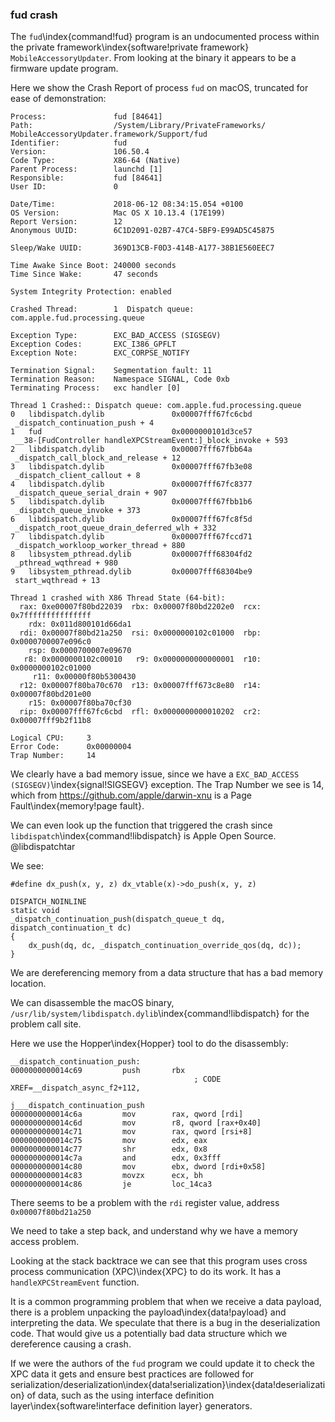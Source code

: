 ### fud crash

The `fud`\index{command!fud} program is an undocumented process within the private framework\index{software!private framework} `MobileAccessoryUpdater`.
From looking at the binary it appears to be a firmware update program.

Here we show the Crash Report of process `fud` on macOS, truncated for ease of demonstration:

```
Process:               fud [84641]
Path:                  /System/Library/PrivateFrameworks/
MobileAccessoryUpdater.framework/Support/fud
Identifier:            fud
Version:               106.50.4
Code Type:             X86-64 (Native)
Parent Process:        launchd [1]
Responsible:           fud [84641]
User ID:               0

Date/Time:             2018-06-12 08:34:15.054 +0100
OS Version:            Mac OS X 10.13.4 (17E199)
Report Version:        12
Anonymous UUID:        6C1D2091-02B7-47C4-5BF9-E99AD5C45875

Sleep/Wake UUID:       369D13CB-F0D3-414B-A177-38B1E560EEC7

Time Awake Since Boot: 240000 seconds
Time Since Wake:       47 seconds

System Integrity Protection: enabled

Crashed Thread:        1  Dispatch queue: com.apple.fud.processing.queue

Exception Type:        EXC_BAD_ACCESS (SIGSEGV)
Exception Codes:       EXC_I386_GPFLT
Exception Note:        EXC_CORPSE_NOTIFY

Termination Signal:    Segmentation fault: 11
Termination Reason:    Namespace SIGNAL, Code 0xb
Terminating Process:   exc handler [0]

Thread 1 Crashed:: Dispatch queue: com.apple.fud.processing.queue
0   libdispatch.dylib             	0x00007fff67fc6cbd
 _dispatch_continuation_push + 4
1   fud                           	0x0000000101d3ce57
 __38-[FudController handleXPCStreamEvent:]_block_invoke + 593
2   libdispatch.dylib             	0x00007fff67fbb64a
 _dispatch_call_block_and_release + 12
3   libdispatch.dylib             	0x00007fff67fb3e08
 _dispatch_client_callout + 8
4   libdispatch.dylib             	0x00007fff67fc8377
 _dispatch_queue_serial_drain + 907
5   libdispatch.dylib             	0x00007fff67fbb1b6
 _dispatch_queue_invoke + 373
6   libdispatch.dylib             	0x00007fff67fc8f5d
 _dispatch_root_queue_drain_deferred_wlh + 332
7   libdispatch.dylib             	0x00007fff67fccd71
 _dispatch_workloop_worker_thread + 880
8   libsystem_pthread.dylib       	0x00007fff68304fd2
 _pthread_wqthread + 980
9   libsystem_pthread.dylib       	0x00007fff68304be9
 start_wqthread + 13

Thread 1 crashed with X86 Thread State (64-bit):
  rax: 0xe00007f80bd22039  rbx: 0x00007f80bd2202e0  rcx: 0x7fffffffffffffff
    rdx: 0x011d800101d66da1
  rdi: 0x00007f80bd21a250  rsi: 0x0000000102c01000  rbp: 0x0000700007e096c0
    rsp: 0x0000700007e09670
   r8: 0x0000000102c00010   r9: 0x0000000000000001  r10: 0x0000000102c01000
     r11: 0x00000f80b5300430
  r12: 0x00007f80ba70c670  r13: 0x00007fff673c8e80  r14: 0x00007f80bd201e00
    r15: 0x00007f80ba70cf30
  rip: 0x00007fff67fc6cbd  rfl: 0x0000000000010202  cr2: 0x00007fff9b2f11b8

Logical CPU:     3
Error Code:      0x00000004
Trap Number:     14
```

We clearly have a bad memory issue, since we have a `EXC_BAD_ACCESS (SIGSEGV)`\index{signal!SIGSEGV} exception.
The Trap Number we see is 14, which from https://github.com/apple/darwin-xnu is a
Page Fault\index{memory!page fault}.

We can even look up the function that triggered the crash since `libdispatch`\index{command!libdispatch} is Apple Open Source. @libdispatchtar

We see:
```
#define dx_push(x, y, z) dx_vtable(x)->do_push(x, y, z)

DISPATCH_NOINLINE
static void
_dispatch_continuation_push(dispatch_queue_t dq, dispatch_continuation_t dc)
{
	dx_push(dq, dc, _dispatch_continuation_override_qos(dq, dc));
}
```

We are dereferencing memory from a data structure that has a bad memory location.

We can disassemble the macOS binary, `/usr/lib/system/libdispatch.dylib`\index{command!libdispatch} for the problem call site.

Here we use the Hopper\index{Hopper} tool to do the disassembly:
```
__dispatch_continuation_push:
0000000000014c69         push       rbx
                                         ; CODE XREF=__dispatch_async_f2+112,
                                          j___dispatch_continuation_push
0000000000014c6a         mov        rax, qword [rdi]
0000000000014c6d         mov        r8, qword [rax+0x40]
0000000000014c71         mov        rax, qword [rsi+8]
0000000000014c75         mov        edx, eax
0000000000014c77         shr        edx, 0x8
0000000000014c7a         and        edx, 0x3fff
0000000000014c80         mov        ebx, dword [rdi+0x58]
0000000000014c83         movzx      ecx, bh
0000000000014c86         je         loc_14ca3
```

There seems to be a problem with the `rdi` register value, address `0x00007f80bd21a250`

We need to take a step back, and understand why we have a memory access problem.

Looking at the stack backtrace we can see that this program uses cross process communication
(XPC)\index{XPC} to do its work.  It has a `handleXPCStreamEvent` function.

It is a common programming problem that when we receive a data payload, there is a problem unpacking the payload\index{data!payload} and interpreting the data.  We speculate that there is a bug in the deserialization code.  That would give us a potentially bad data structure which we dereference causing a crash.

If we were the authors of the `fud` program we could update it to check the XPC data it gets and ensure best practices are followed for serialization/deserialization\index{data!serialization}\index{data!deserialization} of data, such as the using interface definition layer\index{software!interface definition layer} generators.
